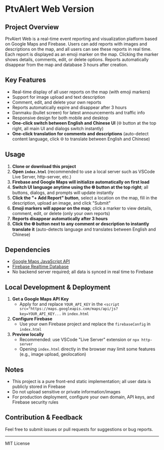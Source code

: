# PtvAlert Web Version

## Project Overview

PtvAlert Web is a real-time event reporting and visualization platform based on Google Maps and Firebase. Users can add reports with images and descriptions on the map, and all users can see these reports in real time. Each report is displayed as an emoji marker on the map. Clicking the marker shows details, comments, edit, or delete options. Reports automatically disappear from the map and database 3 hours after creation.

## Key Features
- Real-time display of all user reports on the map (with emoji markers)
- Support for image upload and text description
- Comment, edit, and delete your own reports
- Reports automatically expire and disappear after 3 hours
- Danmaku (bullet screen) for latest announcements and traffic info
- Responsive design for both mobile and desktop
- **One-click switch between English and Chinese UI** (🌐 button at the top right, all main UI and dialogs switch instantly)
- **One-click translation for comments and descriptions** (auto-detect content language, click 🌐 to translate between English and Chinese)

## Usage

1. **Clone or download this project**
2. **Open `index.html`** (recommended to use a local server such as VSCode Live Server, http-server, etc.)
3. **Firebase and Google Maps will initialize automatically on first load**
4. **Switch UI language anytime using the 🌐 button at the top right**; all buttons, dialogs, and prompts will update instantly
5. **Click the "+ Add Report" button**, select a location on the map, fill in the description, upload an image, and click "Submit"
6. **Emoji markers will appear on the map**; click a marker to view details, comment, edit, or delete (only your own reports)
7. **Reports disappear automatically after 3 hours**
8. **Click the 🌐 button next to any comment or description to instantly translate it** (auto-detects language and translates between English and Chinese)

## Dependencies
- [Google Maps JavaScript API](https://developers.google.com/maps/documentation/javascript/overview)
- [Firebase Realtime Database](https://firebase.google.com/docs/database)
- No backend server required; all data is synced in real time to Firebase

## Local Development & Deployment

1. **Get a Google Maps API Key**
   - Apply for and replace `YOUR_API_KEY` in the `<script src="https://maps.googleapis.com/maps/api/js?key=YOUR_API_KEY...` in `index.html`
2. **Configure Firebase**
   - Use your own Firebase project and replace the `firebaseConfig` in `index.html`
3. **Preview locally**
   - Recommended: use VSCode "Live Server" extension or `npx http-server`
   - Opening `index.html` directly in the browser may limit some features (e.g., image upload, geolocation)

## Notes
- This project is a pure front-end static implementation; all user data is publicly stored in Firebase
- Do not upload sensitive or private information/images
- For production deployment, configure your own domain, API keys, and Firebase security rules

## Contribution & Feedback
Feel free to submit issues or pull requests for suggestions or bug reports.

---

MIT License 